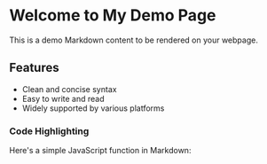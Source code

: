 # Welcome to My Demo Page

This is a demo Markdown content to be rendered on your webpage.

## Features

- Clean and concise syntax
- Easy to write and read
- Widely supported by various platforms

### Code Highlighting

Here's a simple JavaScript function in Markdown:
